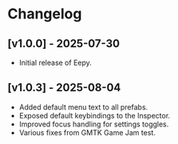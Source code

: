 # Changelog

## [v1.0.0] - 2025-07-30
- Initial release of Eepy.

## [v1.0.3] - 2025-08-04
- Added default menu text to all prefabs.
- Exposed default keybindings to the Inspector.
- Improved focus handling for settings toggles.
- Various fixes from GMTK Game Jam test.